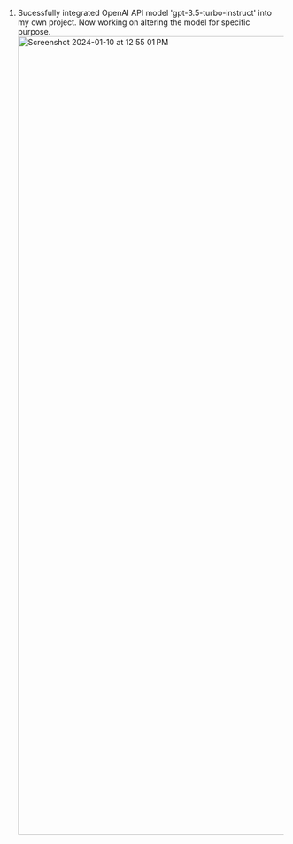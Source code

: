 1. Sucessfully integrated OpenAI API model 'gpt-3.5-turbo-instruct' into my own project. Now working on altering the model for specific purpose.
   <img width="1440" alt="Screenshot 2024-01-10 at 12 55 01 PM" src="https://github.com/ammaarmelethil/AmmaarGPT/assets/100314064/a0ae5d0d-ceae-42a6-8c91-aa600c8c6a17">
